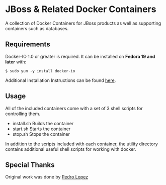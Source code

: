 # JBoss & Related Docker Containers
A collection of Docker Containers for JBoss products as well as supporting containers such as databases.

## Requirements
Docker-IO 1.0 or greater is required. It can be installed on **Fedora 19 and later** with:

    $ sudo yum -y install docker-io

Additional Installation Instructions can be found [here](https://docs.docker.com/installation/#installation "here").

## Usage
All of the included containers come with a set of 3 shell scripts for controlling them. 

- install.sh Builds the container
- start.sh Starts the container
- stop.sh Stops the container

In addition to the scripts included with each container, the utility directory contains additional useful shell scripts for working with docker.

## Special Thanks
Original work was done by [Pedro Lopez](https://github.com/plopezse/docker-containers "Pedro Lopez")
